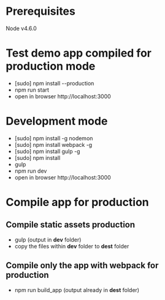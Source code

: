 # Prerequisites
Node v4.6.0

# Test demo app compiled for production mode
* [sudo] npm install --production
* npm run start
* open in browser http://localhost:3000

# Development mode
* [sudo] npm install -g nodemon
* [sudo] npm install webpack -g
* [sudo] npm install gulp -g
* [sudo] npm install
* gulp
* npm run dev
* open in browser http://localhost:3000

# Compile app for production
## Compile static assets production
 * gulp (output in __dev__ folder)
 * copy the files within __dev__ folder to __dest__ folder

## Compile only the app with webpack for production
  * npm run build_app (output already in __dest__ folder)
